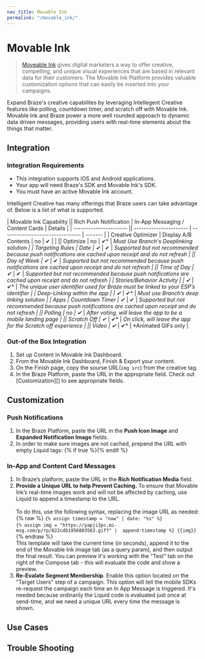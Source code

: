 ```yaml
---
nav_title: Movable Ink
permalink: "/movable_ink/"
---
```

# Movable Ink

> [Moveable Ink][1] gives digital marketers a way to offer creative, compelling, and unique visual experiences that are based in relevant data for their customers. The Movable Ink Platform provides valuable customization options that can easily be inserted into your campaigns. 

Expand Braze's creative capabilites by leveraging Intellegent Creative features like polling, countdown timer, and scratch off with Movable Ink. Movable Ink and Braze power a more well rounded approach to dynamic data driven messages, providing users with real-time elements about the things that matter.

## Integration

### Integration Requirements

- This integration supports iOS and Android applications.
- Your app will need Braze's SDK and Movable Ink's SDK.
- You must have an active Movable Ink account.

Intelligent Creative has many offerings that Braze users can take advantage of. Below is a list of what is supported. 

| Movable Ink Capability || Rich Push Notification | In-App Messaging / Content Cards | Details |
| ---------------------- || ---------------------- | -------------------------------- | ------- |
| Creative Optimizer | Display A/B Contents | no | ✔ | |
|| Optimize | no | ✔* | *Must Use Branch's Deeplinking solution |
| Targeting Rules | Date | ✔* | ✔ | *Supported but not recommended because push notifications are cached upon receipt and do not refresh |
|| Day of Week | ✔* | ✔ | *Supported but not recommended because push notifications are cached upon receipt and do not refresh |
|| Time of Day | ✔* | ✔ | *Supported but not recommended because push notifications are cached upon receipt and do not refresh |
| Stories/Behavior Activity | | ✔* | ✔* | *The unique user identifier used for Braze must be linked to your ESP’s identifier |
| Deep-Linking within the app | | ✔* | ✔* | *Must use Branch’s deep linking solution |
| Apps | Countdown Timer | ✔* | ✔ | *Supported but not recommended because push notifications are cached upon receipt and do not refresh |
|| Polling | no | ✔* | *After voting, will leave the app to be a mobile landing page |
|| Scratch Off | ✔* | ✔* | *On click, will leave the app for the Scratch off experience |
|| Video | ✔* | ✔* | *Animated GIFs only |

### Out-of the Box Integration 

1. Set up Content in Movable Ink Dashboard.
2. From the Movable Ink Dashboard, Finish & Export your content.
3. On the Finish page, copy the sourse URL(`img src`) from the creative tag.
4. In the Braze Platform, paste the URL in the appropriate field. Check out [Customization][] to see appropriate fields. 

## Customization

### Push Notifications

1. In the Braze Platform, paste the URL in the __Push Icon Image__ and __Expanded Notification Image__ fields.
2. In order to make sure images are not cached, prepend the URL with empty Liquid tags: {% if true %}{% endif %}

### In-App and Content Card Messages

1. In Braze’s platform, paste the URL in the __Rich Notification Media__ field.
2. __Provide a Unique URL to help Prevent Caching.__ To ensure that Movable Ink’s real-time images work and will not be affected by caching, use Liquid to append a timestamp to the URL. <br><br> To do this, use the following syntax, replacing the image URL as needed:<br>{% raw %} ```{% assign timestamp = "now" | date: "%s" %}``` <br> ```{% assign img = "https://yapji3pc.mi-msg.com/p/rp/822cdb1956883563.gif?" |  append:timestamp %} {{img}}``` {% endraw %} <br>This template will take the current time (in seconds), append it to the end of the Movable Ink image tab (as a query param), and then output the final result. You can preview it's working with the "Test" tab on the right of the Compose tab - this will evaluate the code and show a preview.
3. __Re-Evalate Segment Membership__. Enable this option located on the "Target Users" step of a campaign. This option will tell the mobile SDKs re-request the campaign each time an In App Message is triggered. It's needed because ordinarily the Liquid code is evaluated just once at send-time, and we need a unique URL every time the message is shown.

## Use Cases

## Trouble Shooting

[1]: https://movableink.com/
